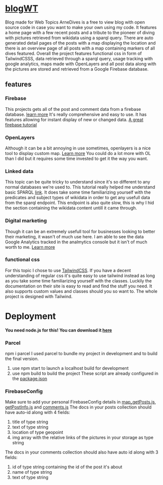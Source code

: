 # [blogWT](https://arnevanhyfte.ikdoeict.be/)
Blog made for Web Topics
ArneDives is a free to view blog with open source code in case you want to make your own using my code. It features a home page with a few recent posts and a tribute to the pioneer of diving with pictures retrieved from wikidata using a sparql query. There are auto generated detail pages of the posts with a map displaying the location and there is an overview page of all posts with a map containing markers of all dives featured.
Overall the project features functional css in form of TailwindCSSS, data retrieved through a sparql query, usage tracking with google analytics, maps made with OpenLayers and all post data along with the pictures are stored and retrieved from a Google Firebase database.

features
--------
### Firebase

This projects gets all of the post and comment data from a firebase database. [learn more](https://firebase.google.com/) It's really comprehensive and easy to use. It has  features allowing for instant display of new or changed data.
[A great firebase tutorial](https://youtube.com/playlist?list=PL4cUxeGkcC9jERUGvbudErNCeSZHWUVlb)

### OpenLayers
Although it can be a bit annoying in use sometimes, openlayers is a nice tool to display custom map. [Learn more](https://openlayers.org/) You could do a lot more with OL than I did but it requires some time invested to get it the way you want.

### Linked data
This topic can be quite tricky to understand since it's so different to any normal databases we're used to. This tutorial really helped me understand basic SPARQL [link](https://docs.data.world/tutorials/sparql/). It does take some time familiarizing yourself with the predicates and subject types of wikidata in order to get any usefull data from the sparql endpoint. This endpoint is also quite slow, this is why I hid the section containing the wikidata content untill it came through.

### Digital marketing
Though it can be an extremely usefull tool for businesses looking to better their marketing, it wasn't of much use here. I am able to see the data Google Analytics tracked in the analmytics console but it isn't of much worth to me. [Learn more](https://analytics.google.com/analytics/web/)

### functional css
For this topic I chose to use [TailwindCSS](https://tailwindcss.com/). If you have a decent understanding of regular css it's quite easy to use tailwind instead as long as you take some time familiarizing yourself with the classes. Luckily the documentation on their site is easy to read and find the stuff you need. It also supports custom values and classes should you so want to. The whole project is designed with Tailwind.

Deployment
==========

#### You need node.js for this! You can download it [here](https://nodejs.org/)

### Parcel

npm i parcel
I used parcel to bundle my project in development and to build the final version. 
1. use npm start to launch a localhost build for development
2. use npm build to build the project 
These script are already configured in the [package.json](package.json)

### FirebaseConfig
Make sure to add your personal FirebaseConfig details in [map_getPosts.js](build/js/map_getPosts.js), [getPostInfo.js](build/js/getPostInfo.js) and [comments.js](build/js/comments.js)
The docs in your posts collection should have auto-id along with 4 fields:
1. title of type string
2. text of type string
3. location of type geopoint
4. img array with the relative links of the pictures in your storage as type string

The docs in your comments collection should also have auto id along with 3 fields:
1. id of type string containing the id of the post it's about
2. name of type string
3. text of type string
